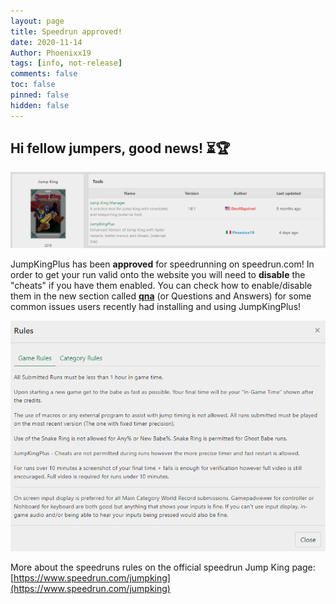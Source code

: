 ```yaml
---
layout: page
title: Speedrun approved!
date: 2020-11-14
Author: Phoenixx19
tags: [info, not-release]
comments: false
toc: false
pinned: false
hidden: false
---
```


## Hi fellow jumpers, good news! ⏳🏆

![tools](https://raw.githubusercontent.com/Phoenixx19/JumpKingPlus/www/images/tools.png)

JumpKingPlus has been **approved** for speedrunning on speedrun.com! In order to get your run valid onto the website you will need to **disable** the "cheats" if you have them enabled. <!-- more --> You can check how to enable/disable them in the new section called [**qna**](https://phoenixx19.github.io/JumpKingPlus/qna) (or Questions and Answers) for some common issues users recently had installing and using JumpKingPlus!

![rules](https://raw.githubusercontent.com/Phoenixx19/JumpKingPlus/www/images/rules.png)

More about the speedruns rules on the official speedrun Jump King page: [https://www.speedrun.com/jumpking](https://www.speedrun.com/jumpking)